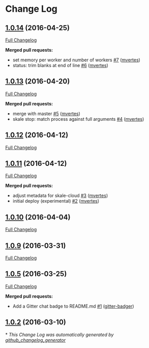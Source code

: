# Change Log

## [1.0.14](https://github.com/skale-me/skale-cli/tree/1.0.14) (2016-04-25)
[Full Changelog](https://github.com/skale-me/skale-cli/compare/1.0.13...1.0.14)

**Merged pull requests:**

- set memory per worker and number of workers [\#7](https://github.com/skale-me/skale-cli/pull/7) ([mvertes](https://github.com/mvertes))
- status: trim blanks at end of line [\#6](https://github.com/skale-me/skale-cli/pull/6) ([mvertes](https://github.com/mvertes))

## [1.0.13](https://github.com/skale-me/skale-cli/tree/1.0.13) (2016-04-20)
[Full Changelog](https://github.com/skale-me/skale-cli/compare/1.0.12...1.0.13)

**Merged pull requests:**

- merge with master [\#5](https://github.com/skale-me/skale-cli/pull/5) ([mvertes](https://github.com/mvertes))
- skale stop: match process against full arguments [\#4](https://github.com/skale-me/skale-cli/pull/4) ([mvertes](https://github.com/mvertes))

## [1.0.12](https://github.com/skale-me/skale-cli/tree/1.0.12) (2016-04-12)
[Full Changelog](https://github.com/skale-me/skale-cli/compare/1.0.11...1.0.12)

## [1.0.11](https://github.com/skale-me/skale-cli/tree/1.0.11) (2016-04-12)
[Full Changelog](https://github.com/skale-me/skale-cli/compare/1.0.10...1.0.11)

**Merged pull requests:**

- adjust metadata for skale-cloud [\#3](https://github.com/skale-me/skale-cli/pull/3) ([mvertes](https://github.com/mvertes))
- initial deploy \(experimental\) [\#2](https://github.com/skale-me/skale-cli/pull/2) ([mvertes](https://github.com/mvertes))

## [1.0.10](https://github.com/skale-me/skale-cli/tree/1.0.10) (2016-04-04)
[Full Changelog](https://github.com/skale-me/skale-cli/compare/1.0.9...1.0.10)

## [1.0.9](https://github.com/skale-me/skale-cli/tree/1.0.9) (2016-03-31)
[Full Changelog](https://github.com/skale-me/skale-cli/compare/1.0.5...1.0.9)

## [1.0.5](https://github.com/skale-me/skale-cli/tree/1.0.5) (2016-03-25)
[Full Changelog](https://github.com/skale-me/skale-cli/compare/1.0.2...1.0.5)

**Merged pull requests:**

- Add a Gitter chat badge to README.md [\#1](https://github.com/skale-me/skale-cli/pull/1) ([gitter-badger](https://github.com/gitter-badger))

## [1.0.2](https://github.com/skale-me/skale-cli/tree/1.0.2) (2016-03-10)


\* *This Change Log was automatically generated by [github_changelog_generator](https://github.com/skywinder/Github-Changelog-Generator)*